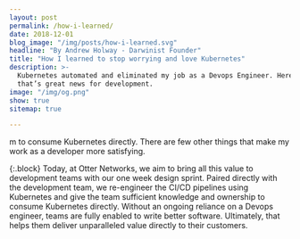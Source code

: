 ```yaml
---
layout: post
permalink: /how-i-learned/
date: 2018-12-01
blog_image: "/img/posts/how-i-learned.svg"
headline: "By Andrew Holway - Darwinist Founder"
title: "How I learned to stop worrying and love Kubernetes"
description: >-
  Kubernetes automated and eliminated my job as a Devops Engineer. Here’s why
  that’s great news for development.
image: "/img/og.png"
show: true
sitemap: true

---
```

m to consume Kubernetes directly. There are few other things that make my work as a developer more satisfying.

{:.block}
Today, at Otter Networks, we aim to bring all this value to development teams with our one week design sprint. Paired directly with the development team, we re-engineer the CI/CD pipelines using Kubernetes and give the team sufficient knowledge and ownership to consume Kubernetes directly. Without an ongoing reliance on a Devops engineer, teams are fully enabled to write better software. Ultimately, that helps them deliver unparalleled value directly to their customers.
